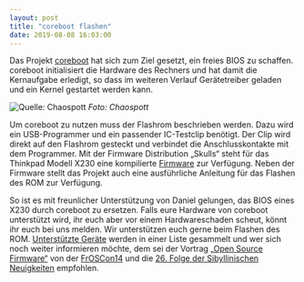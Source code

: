 ```yaml
---
layout: post
title: "coreboot flashen"
date: 2019-08-08 16:03:00
---
```


Das Projekt [coreboot](https://de.wikipedia.org/wiki/Coreboot) hat sich zum Ziel gesetzt, ein freies BIOS zu schaffen. coreboot initialisiert die Hardware des Rechners und hat damit die Kernaufgabe erledigt, so dass im weiteren Verlauf Gerätetreiber geladen und ein Kernel gestartet werden kann. 

![Quelle: Chaospott](/media/2019-08-08/coreboot.jpg)
*Foto: Chaospott*

Um coreboot zu nutzen muss der Flashrom beschrieben werden. Dazu wird ein USB-Programmer und ein passender IC-Testclip benötigt. Der Clip wird direkt auf den Flashrom gesteckt und verbindet die Anschlusskontakte mit dem Programmer. Mit der Firmware Distribution „Skulls“ steht für das Thinkpad Modell X230 eine kompilierte [Firmware](https://github.com/merge/skulls) zur Verfügung. Neben der Firmware stellt das Projekt auch eine ausführliche Anleitung für das Flashen des ROM zur Verfügung.

So ist es mit freunlicher Unterstützung von Daniel gelungen, das BIOS eines X230 durch coreboot zu ersetzen. Falls eure Hardware von coreboot unterstützt wird, ihr euch aber vor einem Hardwareschaden scheut, könnt ihr euch bei uns melden. Wir unterstützen euch gerne beim Flashen des ROM. [Unterstützte Geräte](https://www.coreboot.org/status/board-status.html) werden in einer Liste gesammelt und wer sich noch weiter informieren möchte, dem sei der Vortrag [„Open Source Firmware“](https://media.ccc.de/v/froscon2019-2405-open_source_firmware) von der [FrOSCon14](https://www.froscon.de/) und die [26. Folge der Sibyllinischen Neuigkeiten](https://podcast.chaospott.de/2019/08/12/sn026-coreboot/) empfohlen.